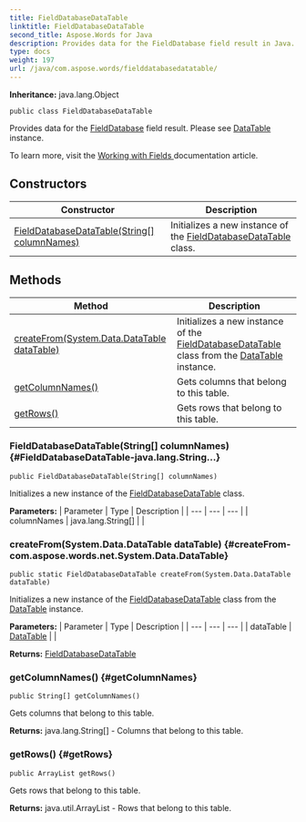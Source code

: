 ```yaml
---
title: FieldDatabaseDataTable
linktitle: FieldDatabaseDataTable
second_title: Aspose.Words for Java
description: Provides data for the FieldDatabase field result in Java.
type: docs
weight: 197
url: /java/com.aspose.words/fielddatabasedatatable/
---
```


**Inheritance:**
java.lang.Object
```
public class FieldDatabaseDataTable
```

Provides data for the [FieldDatabase](../../com.aspose.words/fielddatabase/) field result. Please see [DataTable](../../com.aspose.words.net.system.data/datatable/) instance.

To learn more, visit the [ Working with Fields ][Working with Fields] documentation article.


[Working with Fields]: https://docs.aspose.com/words/java/working-with-fields/
## Constructors

| Constructor | Description |
| --- | --- |
| [FieldDatabaseDataTable(String[] columnNames)](#FieldDatabaseDataTable-java.lang.String...) | Initializes a new instance of the [FieldDatabaseDataTable](../../com.aspose.words/fielddatabasedatatable/) class. |
## Methods

| Method | Description |
| --- | --- |
| [createFrom(System.Data.DataTable dataTable)](#createFrom-com.aspose.words.net.System.Data.DataTable) | Initializes a new instance of the [FieldDatabaseDataTable](../../com.aspose.words/fielddatabasedatatable/) class from the [DataTable](../../com.aspose.words.net.system.data/datatable/) instance. |
| [getColumnNames()](#getColumnNames) | Gets columns that belong to this table. |
| [getRows()](#getRows) | Gets rows that belong to this table. |
### FieldDatabaseDataTable(String[] columnNames) {#FieldDatabaseDataTable-java.lang.String...}
```
public FieldDatabaseDataTable(String[] columnNames)
```


Initializes a new instance of the [FieldDatabaseDataTable](../../com.aspose.words/fielddatabasedatatable/) class.

**Parameters:**
| Parameter | Type | Description |
| --- | --- | --- |
| columnNames | java.lang.String[] |  |

### createFrom(System.Data.DataTable dataTable) {#createFrom-com.aspose.words.net.System.Data.DataTable}
```
public static FieldDatabaseDataTable createFrom(System.Data.DataTable dataTable)
```


Initializes a new instance of the [FieldDatabaseDataTable](../../com.aspose.words/fielddatabasedatatable/) class from the [DataTable](../../com.aspose.words.net.system.data/datatable/) instance.

**Parameters:**
| Parameter | Type | Description |
| --- | --- | --- |
| dataTable | [DataTable](../../com.aspose.words.net.system.data/datatable/) |  |

**Returns:**
[FieldDatabaseDataTable](../../com.aspose.words/fielddatabasedatatable/)
### getColumnNames() {#getColumnNames}
```
public String[] getColumnNames()
```


Gets columns that belong to this table.

**Returns:**
java.lang.String[] - Columns that belong to this table.
### getRows() {#getRows}
```
public ArrayList getRows()
```


Gets rows that belong to this table.

**Returns:**
java.util.ArrayList - Rows that belong to this table.
